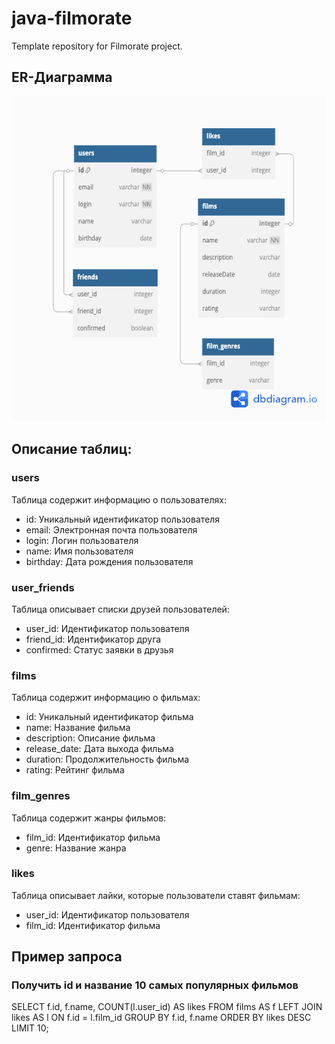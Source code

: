 # java-filmorate
Template repository for Filmorate project.

## ER-Диаграмма
![Диаграмма](./dbdiagram.png)

## Описание таблиц:
### users
Таблица содержит информацию о пользователях:

- id: Уникальный идентификатор пользователя
- email: Электронная почта пользователя
- login: Логин пользователя
- name: Имя пользователя
- birthday: Дата рождения пользователя

### user_friends
Таблица описывает списки друзей пользователей:

- user_id: Идентификатор пользователя
- friend_id: Идентификатор друга
- confirmed: Статус заявки в друзья

### films
Таблица содержит информацию о фильмах:

- id: Уникальный идентификатор фильма
- name: Название фильма
- description: Описание фильма
- release_date: Дата выхода фильма
- duration: Продолжительность фильма
- rating: Рейтинг фильма

### film_genres
Таблица содержит жанры фильмов:

- film_id: Идентификатор фильма
- genre: Название жанра


### likes
Таблица описывает лайки, которые пользователи ставят фильмам:

- user_id: Идентификатор пользователя
- film_id: Идентификатор фильма

## Пример запроса

### Получить id и название 10 самых популярных фильмов

SELECT f.id,
       f.name,
       COUNT(l.user_id) AS likes
FROM films AS f
LEFT JOIN likes AS l ON f.id = l.film_id
GROUP BY f.id, 
         f.name
ORDER BY likes DESC
LIMIT 10;
